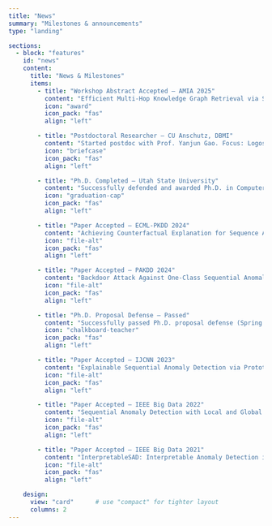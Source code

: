 ```yaml
---
title: "News"
summary: "Milestones & announcements"
type: "landing"

sections:
  - block: "features"
    id: "news"
    content:
      title: "News & Milestones"
      items:
        - title: "Workshop Abstract Accepted — AMIA 2025"
          content: "Efficient Multi-Hop Knowledge Graph Retrieval via Sparse Matrix Decomposition for LLM-Enhanced Biomedical Reasoning (Atlanta, Nov 15–19)."
          icon: "award"
          icon_pack: "fas"
          align: "left"

        - title: "Postdoctoral Researcher — CU Anschutz, DBMI"
          content: "Started postdoc with Prof. Yanjun Gao. Focus: LogosKG (efficient multi-hop KG retrieval) and clinical NLP."
          icon: "briefcase"
          icon_pack: "fas"
          align: "left"

        - title: "Ph.D. Completed — Utah State University"
          content: "Successfully defended and awarded Ph.D. in Computer Science (Dec 2024). Research: anomaly detection, interpretability, backdoor attacks."
          icon: "graduation-cap"
          icon_pack: "fas"
          align: "left"

        - title: "Paper Accepted — ECML-PKDD 2024"
          content: "Achieving Counterfactual Explanation for Sequence Anomaly Detection."
          icon: "file-alt"
          icon_pack: "fas"
          align: "left"

        - title: "Paper Accepted — PAKDD 2024"
          content: "Backdoor Attack Against One-Class Sequential Anomaly Detection Models."
          icon: "file-alt"
          icon_pack: "fas"
          align: "left"

        - title: "Ph.D. Proposal Defense — Passed"
          content: "Successfully passed Ph.D. proposal defense (Spring 2024)."
          icon: "chalkboard-teacher"
          icon_pack: "fas"
          align: "left"

        - title: "Paper Accepted — IJCNN 2023"
          content: "Explainable Sequential Anomaly Detection via Prototypes."
          icon: "file-alt"
          icon_pack: "fas"
          align: "left"

        - title: "Paper Accepted — IEEE Big Data 2022"
          content: "Sequential Anomaly Detection with Local and Global Explanations."
          icon: "file-alt"
          icon_pack: "fas"
          align: "left"

        - title: "Paper Accepted — IEEE Big Data 2021"
          content: "InterpretableSAD: Interpretable Anomaly Detection in Sequential Log Data."
          icon: "file-alt"
          icon_pack: "fas"
          align: "left"

    design:
      view: "card"      # use "compact" for tighter layout
      columns: 2
---
```

